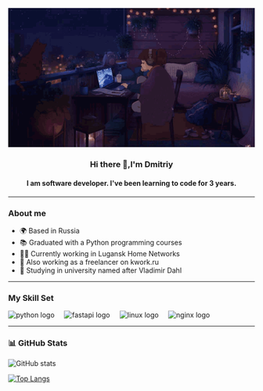 <div id="Background" align="center"><img src="/src/readme_bg.gif"></div>
<div align="center">
<h3> Hi there 👋,I'm Dmitriy</h3>
<h4> I am software developer. I've been learning to code for 3 years.</h4>
</div>

___

### About me
* 🌍  Based in Russia
* 📚  Graduated with a Python programming courses
* 👨‍💼  Currently working in Lugansk Home Networks
* 🔭  Also working as a freelancer on kwork.ru
* 🧠  Studying in university named after Vladimir Dahl

___

### My Skill Set  
<div align="left">
  <img src="https://skillicons.dev/icons?i=py" height="40" alt="python logo"  />
  <img width="12" />
  <img src="https://skillicons.dev/icons?i=fastapi" height="40" alt="fastapi logo"  />
  <img width="12" />
  <img src="https://skillicons.dev/icons?i=linux" height="40" alt="linux logo"  />
  <img width="12" />
  <img src="https://skillicons.dev/icons?i=nginx" height="40" alt="nginx logo"  />
  <img width="12" />  
</div>

___

### 📊 GitHub Stats

![GitHub stats](https://github-readme-stats.vercel.app/api?username=Vdmitriy2973&show_icons=true) 

[![Top Langs](https://github-readme-stats.vercel.app/api/top-langs/?username=Vdmitriy2973)](https://github.com/anuraghazra/github-readme-stats) 

